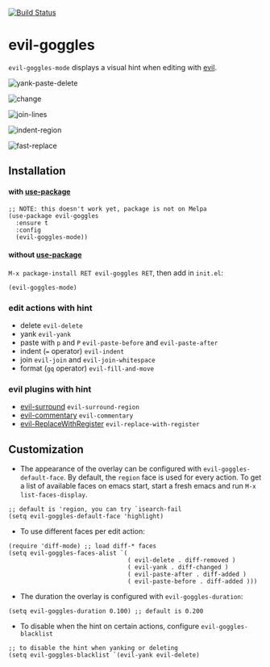 [![Build Status](https://travis-ci.org/edkolev/evil-goggles.svg?branch=master)](https://travis-ci.org/edkolev/evil-goggles)

evil-goggles
=========

`evil-goggles-mode` displays a visual hint when editing with [evil](https://github.com/emacs-evil/evil).


![yank-paste-delete](https://cloud.githubusercontent.com/assets/1532071/25314631/88a27184-2850-11e7-9272-7e1aaa3729bf.gif)


![change](https://cloud.githubusercontent.com/assets/1532071/25314630/889cfc04-2850-11e7-9414-f9b351bbecb7.gif)


![join-lines](https://cloud.githubusercontent.com/assets/1532071/25258972/e14d6412-264b-11e7-8d20-9c930c78c179.gif)


![indent-region](https://cloud.githubusercontent.com/assets/1532071/25314629/889ae018-2850-11e7-9c9b-579edda38771.gif)


![fast-replace](https://cloud.githubusercontent.com/assets/1532071/25314628/889ab1c4-2850-11e7-9cf5-c801b8293583.gif)


Installation
------------

#### with [use-package](https://github.com/jwiegley/use-package)
``` emacs-lisp
;; NOTE: this doesn't work yet, package is not on Melpa
(use-package evil-goggles
  :ensure t
  :config
  (evil-goggles-mode))
```

#### without [use-package](https://github.com/jwiegley/use-package)

`M-x package-install RET evil-goggles RET`, then add in `init.el`:

`(evil-goggles-mode)`

### edit actions with hint

- delete `evil-delete`
- yank `evil-yank`
- paste with `p` and `P` `evil-paste-before` and `evil-paste-after`
- indent (`=` operator) `evil-indent`
- join `evil-join` and `evil-join-whitespace`
- format (`gq` operator) `evil-fill-and-move`

### evil plugins with hint

- [evil-surround](https://github.com/timcharper/evil-surround) `evil-surround-region`
- [evil-commentary](https://github.com/linktohack/evil-commentary) `evil-commentary`
- [evil-ReplaceWithRegister](https://github.com/Dewdrops/evil-ReplaceWithRegister) `evil-replace-with-register`

Customization
-------------

- The appearance of the overlay can be configured with `evil-goggles-default-face`. By default, the `region` face is used for every action. To get a list of available faces on emacs start, start a fresh emacs and run `M-x list-faces-display`.
```
;; default is 'region, you can try `isearch-fail
(setq evil-goggles-default-face 'highlight)
```
- To use different faces per edit action:
```emacs-lisp
(require 'diff-mode) ;; load diff-* faces
(setq evil-goggles-faces-alist `(
                                 ( evil-delete . diff-removed )
                                 ( evil-yank . diff-changed )
                                 ( evil-paste-after . diff-added )
                                 ( evil-paste-before . diff-added )))
```

- The duration the overlay is configured with `evil-goggles-duration`:
```
(setq evil-goggles-duration 0.100) ;; default is 0.200 
```

- To disable when the hint on certain actions, configure `evil-goggles-blacklist`
```
;; to disable the hint when yanking or deleting
(setq evil-goggles-blacklist `(evil-yank evil-delete)
```
